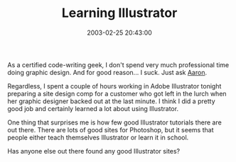 ﻿---
layout: post
title: "Learning Illustrator"
comments: false
date: 2003-02-25 20:43:00
updated: 2004-05-03 21:45:00
categories:
 - Technology
subtext-id: 43434bfa-e630-49aa-baba-5e14d3c9bfb2
alias: /blog/Learning-Illustrator.aspx
---


As a certified code-writing geek, I don't spend very much professional time doing graphic design. And for good reason... I suck. Just ask [Aaron](http://www.mikulich.com/aaron/default.htm). 

Regardless, I spent a couple of hours working in Adobe Illustrator tonight preparing a site design comp for a customer who got left in the lurch when her graphic designer backed out at the last minute. I think I did a pretty good job and certainly learned a lot about using Illustrator.

One thing that surprises me is how few good Illustrator tutorials there are out there. There are lots of good sites for Photoshop, but it seems that people either teach themselves Illustrator or learn it in school.

Has anyone else out there found any good Illustrator sites?
